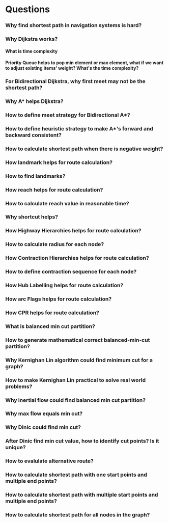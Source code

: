 # Questions


### Why find shortest path in navigation systems is hard?

### Why Dijkstra works?  

#### What is time complexity

#### Priority Queue helps to pop min element or max element, what if we want to adjust existing items' weight?  What's the time complexity?

### For Bidirectional Dijkstra, why first meet may not be the shortest path?  

### Why A* helps Dijkstra?  

### How to define meet strategy for Bidirectional A*?  

### How to define heuristic strategy to make A*'s forward and backward consistent?  

### How to calculate shortest path when there is negative weight?   

### How landmark helps for route calculation?  

### How to find landmarks?  

### How reach helps for route calculation?  

### How to calculate reach value in reasonable time?  

### Why shortcut helps?  

### How Highway Hierarchies helps for route calculation?   

### How to calculate radius for each node?  

### How Contraction Hierarchies helps for route calculation?  

### How to define contraction sequence for each node?

### How Hub Labelling helps for route calculation?  

### How arc Flags helps for route calculation?  

### How CPR helps for route calculation?  

### What is balanced min cut partition?

### How to generate mathematical correct balanced-min-cut partition?  

### Why Kernighan Lin algorithm could find minimum cut for a graph?

### How to make Kernighan Lin practical to solve real world problems?

### Why inertial flow could find balanced min cut partition?

### Why max flow equals min cut?

### Why Dinic could find min cut?

### After Dinic find min cut value, how to identify cut points?  Is it unique?

### How to evalulate alternative route?  

### How to calculate shortest path with one start points and multiple end points?  

### How to calculate shortest path with multiple start points and multiple end points?  

### How to calculate shortest path for all nodes in the graph?


